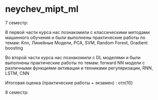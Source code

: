 # neychev_mipt_ml
7 семестр:

В первой части курса нас познакомили с классическими методами машинного обучения и были выполнены практические работы по темам: Knn, Линейные Модели, PCA, SVM, Random Forest, Gradient boosting 

Во второй части курса нас познакомили с DL моделями и были выполнены практические работы по темам: forward NN модели с различными функциями активации и техниками регуляризации, RNN, LSTM, CNN

Итоговая оценка (практические работы + экзамен) : отл(10)


8 семестр:
